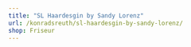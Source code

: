 ```yaml
---
title: "SL Haardesgin by Sandy Lorenz"
url: /konradsreuth/sl-haardesgin-by-sandy-lorenz/
shop: Friseur
---
```

